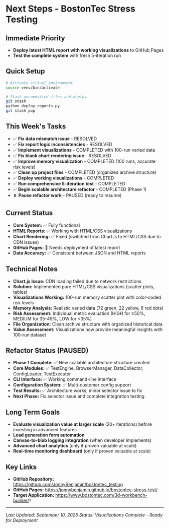 # Next Steps - BostonTec Stress Testing

## Immediate Priority
- **Deploy latest HTML report with working visualizations** to GitHub Pages
- **Test the complete system** with fresh 5-iteration run

## Quick Setup
```bash
# Activate virtual environment
source venv/bin/activate

# Stash uncommitted files and deploy
git stash
python deploy_reports.py
git stash pop
```

## This Week's Tasks
- ✅ **Fix data mismatch issue** - RESOLVED
- ✅ **Fix report logic inconsistencies** - RESOLVED  
- ✅ **Implement visualizations** - COMPLETED with 100-run varied data
- ✅ **Fix blank chart rendering issue** - RESOLVED
- ✅ **Improve memory visualization** - COMPLETED (100 runs, accurate risk levels)
- ✅ **Clean up project files** - COMPLETED (organized archive structure)
- ✅ **Deploy working visualizations** - COMPLETED
- ✅ **Run comprehensive 5-iteration test** - COMPLETED
- ✅ **Begin scalable architecture refactor** - COMPLETED (Phase 1)
- ⏸️ **Pause refactor work** - PAUSED (ready to resume)

## Current Status
- **Core System:** ✅ Fully functional
- **HTML Reports:** ✅ Working with HTML/CSS visualizations
- **Chart Rendering:** ✅ Fixed (switched from Chart.js to HTML/CSS due to CDN issues)
- **GitHub Pages:** 🔄 Needs deployment of latest report
- **Data Accuracy:** ✅ Consistent between JSON and HTML reports

## Technical Notes
- **Chart.js Issue:** CDN loading failed due to network restrictions
- **Solution:** Implemented pure HTML/CSS visualizations (scatter plots, tables)
- **Visualizations Working:** 100-run memory scatter plot with color-coded risk levels
- **Memory Analysis:** Realistic varied data (72 green, 22 yellow, 6 red dots)
- **Risk Assessment:** Individual metric evaluation (HIGH for ≥50%, MEDIUM for 35-49%, LOW for <35%)
- **File Organization:** Clean archive structure with organized historical data
- **Value Assessment:** Visualizations now provide meaningful insights with 100-run dataset

## Refactor Status (PAUSED)
- **Phase 1 Complete:** ✅ New scalable architecture structure created
- **Core Modules:** ✅ TestEngine, BrowserManager, DataCollector, ConfigLoader, TestExecutor
- **CLI Interface:** ✅ Working command-line interface
- **Configuration System:** ✅ Multi-customer config support
- **Test Results:** ✅ Architecture works, minor selector issue to fix
- **Next Phase:** Fix selector issue and complete integration testing

## Long Term Goals
- **Evaluate visualization value at larger scale** (20+ iterations) before investing in advanced features
- **Lead generation form automation**
- **Canvas-to-blob logging integration** (when developer implements)
- **Advanced chart analytics** (only if proven valuable at scale)
- **Real-time monitoring dashboard** (only if proven valuable at scale)

## Key Links
- **GitHub Repository:** https://github.com/JonnyBenjamin/bostontec_testing
- **GitHub Pages:** https://jonnybenjamin.github.io/bostontec-stress-test/
- **Target Application:** https://www.bostontec.com/3d-workbench-builder/?

---
*Last Updated: September 10, 2025*
*Status: Visualizations Complete - Ready for Deployment*
